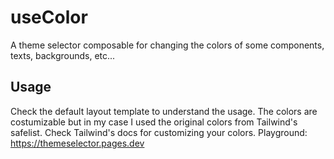 # useColor
A theme selector composable for changing the colors of some components, texts, backgrounds, etc...

## Usage
Check the default layout template to understand the usage. The colors are costumizable but in my case I used the original colors from Tailwind's safelist. Check Tailwind's docs for customizing your colors.
Playground: https://themeselector.pages.dev
